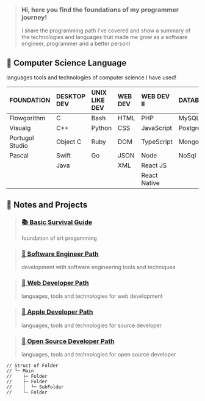 > ### Hi, here you find the foundations of my programmer journey!
> I share the programming path I've covered and show a summary of the technologies and languages that made me grow as a software engineer, programmer and a better person!

## :memo: Computer Science Language
languages tools and technologies of computer science I have used!

|FOUNDATION|DESKTOP DEV|UNIX LIKE DEV|WEB DEV| WEB DEV II| DATABASE| - |
|:---           |:---       |:---   |:---   |:---           |:---     | :--- |
|Flowgorithm    |C          |Bash   |HTML   |PHP            |MySQL      | UML|
|Visualg        |C++        |Python |CSS    |JavaScript     |PostgreSQL |SCRUM|
|Portugol Studio|Object C   |Ruby   |DOM    |TypeScript     |MongoDB    |XP|
|Pascal         |Swift      |Go     |JSON   |Node           |NoSql      |Git|
|               |Java       |       |XML    |React JS       |           |Kaban|
|               |           |       |       |React Native   |           |Canvas|

## :memo: Notes and Projects

>### [:books: Basic Survival Guide](notebooks/README.md)
> foundation of art progamming 

> ### [:compass: Software Engineer Path](compass/softwareEngineer.md)
> development with software engineering tools and techniques

> ### [:compass: Web Developer Path](compass/webDeveloper.md)
> languages, tools and technologies for web development

> ### [:compass: Apple Developer Path](compass/appleDeveloper.md)
> languages, tools and technologies for source developer

> ### [:compass: Open Source Developer Path](compass/openSourceDeveloper.md)
> languages, tools and technologies for open source developer

```
// Struct of Folder
// └─ Main
//    ├─ Folder
//    ├─ Folder
//    │  └─ SubFolder
//    └─ Folder
```